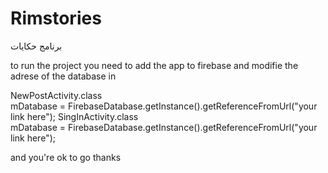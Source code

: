 # Rimstories
برنامج حكايات


to run the project you need to add the app to firebase and modifie the adrese of the database in 


NewPostActivity.class  
 mDatabase = FirebaseDatabase.getInstance().getReferenceFromUrl("your link here");
 SingInActivity.class  
 mDatabase = FirebaseDatabase.getInstance().getReferenceFromUrl("your link here");
 
 and you're ok to go 
 thanks
